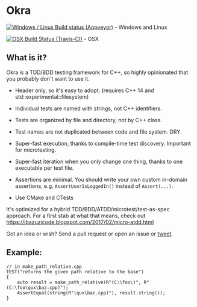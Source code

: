 # Okra

[![Windows / Linux Build status (Appveyor)](https://ci.appveyor.com/api/projects/status/u80a5vwc2ru4mu0k/branch/master?svg=true)](https://ci.appveyor.com/project/JayBazuzi/okra/branch/master) - Windows and Linux 

[![OSX Build Status (Travis-CI)](https://travis-ci.org/JayBazuzi/Okra.svg?branch=master)](https://travis-ci.org/JayBazuzi/Okra) - OSX

## What is it?

Okra is a TDD/BDD testing framework for C++, so highly opinionated that you probably don't want to use it.

- Header only, so it's easy to adopt. (requires C++ 14 and std::experimental::filesystem)

- Individual tests are named with strings, not C++ identifiers.

- Tests are organized by file and directory, not by C++ class.

- Test names are not duplicated between code and file system. DRY.

- Super-fast execution, thanks to compile-time test discovery. Important for microtesting.

- Super-fast iteration when you only change one thing, thanks to one executable per test file.

- Assertions are minimal. You should write your own custom in-domain assertions, e.g. `AssertUserIsLoggedIn()` instead of `Assert(...)`.

- Use CMake and CTests

It's optimized for a hybrid TDD/BDD/ATDD/microtest/test-as-spec approach. For a first stab at what that means, check out https://jbazuzicode.blogspot.com/2017/02/micro-atdd.html

Got an idea or wish? Send a pull request or open an issue or [tweet](https://twitter.com/jaybazuzi).

## Example:

```
// in make_path_relative.cpp
TEST("returns the given path relative to the base")
{
    auto result = make_path_relative(R"(C:\foo\)", R"(C:\foo\qux\baz.cpp)");
    AssertEqual(string(R"(qux\baz.cpp)"), result.string());
}
```
